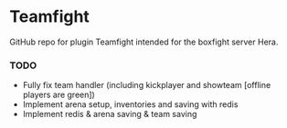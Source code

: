 # Teamfight

GitHub repo for plugin Teamfight intended for the boxfight server Hera.

### TODO

- Fully fix team handler (including kickplayer and showteam [offline players are green])
- Implement arena setup, inventories and saving with redis
- Implement redis & arena saving & team saving